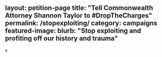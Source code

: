 layout: petition-page
title: "Tell Commonwealth Attorney Shannon Taylor to #DropTheCharges"
permalink: /stopexploiting/
category: campaigns
featured-image: 
blurb: "Stop exploiting and profiting off our history and trauma"
--
<link href='https://actionnetwork.org/css/style-embed-whitelabel-v3.css' rel='stylesheet' type='text/css' /><script src='https://actionnetwork.org/widgets/v3/petition/seafn-petition?format=js&source=widget&style=full'></script><div id='can-petition-area-seafn-petition' style='width: 100%'><!-- this div is the target for our HTML insertion --></div>
s